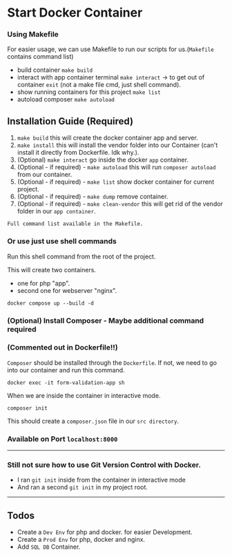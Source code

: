 # Start Docker Container
### Using Makefile
For easier usage, we can use Makefile to run our scripts for us.(`Makefile` contains command list)
- build container `make build`
- interact with app container terminal `make interact` -> to get out of container `exit` (not a make file cmd, just shell command).
- show running containers for this project `make list`
- autoload composer `make autoload`
##  Installation Guide (Required)
1. `make build` this will create the docker container app and server.
2. `make install` this will install the vendor folder into our Container (can't install it directly from Dockerfile. Idk why.).
3. (Optional) `make interact` go inside the docker `app` container.
4. (Optional - if required) - `make autoload` this will run `composer autoload` from our container.
5. (Optional - if required) - `make list` show docker container for current project.
6. (Optional - if required) - `make dump` remove container.
7. (Optional - if required) - `make clean-vendor` this will get rid of the vendor folder in our `app container`.

`Full command list available in the Makefile.`
 ### Or use just use shell commands
Run this shell command from the root of the project.

This will create two containers.
- one for php "app".
- second one for webserver "nginx".
```shell
docker compose up --build -d
```
### (Optional) Install Composer - Maybe additional command required
### (Commented out in Dockerfile!!)
`Composer` should be installed through the `Dockerfile`. If not, we need to go into our container and run this command.
```shell
docker exec -it form-validation-app sh
```
When we are inside the container in interactive mode.
```shell
composer init
```
This should create a `composer.json` file in our `src directory`.

### Available on Port `localhost:8000`

---
### Still not sure how to use Git Version Control with Docker.
- I ran `git init` inside from the container in interactive mode
- And ran a second `git init` in my project root.

---
## Todos
- Create a `Dev Env` for php and docker. for easier Development.
- Create a `Prod Env` for php, docker and nginx.
- Add `SQL DB` Container.